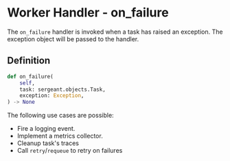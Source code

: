 # Worker Handler - on_failure

The `on_failure` handler is invoked when a task has raised an exception. The exception object will be passed to the handler.

## Definition

```python
def on_failure(
    self,
    task: sergeant.objects.Task,
    exception: Exception,
) -> None
```

The following use cases are possible:

- Fire a logging event.
- Implement a metrics collector.
- Cleanup task's traces
- Call `retry`/`requeue` to retry on failures
